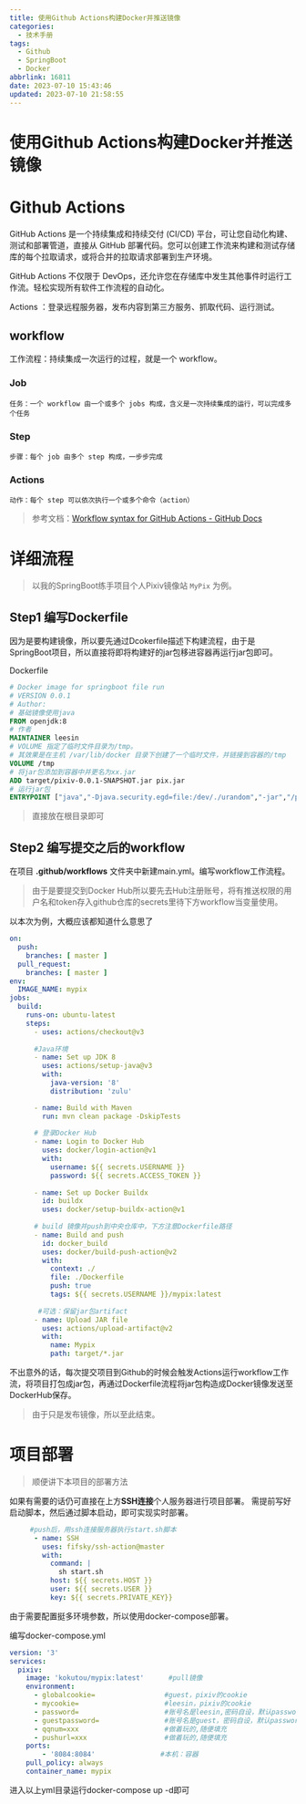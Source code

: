 ```yaml
---
title: 使用Github Actions构建Docker并推送镜像
categories:
  - 技术手册
tags:
  - Github
  - SpringBoot
  - Docker
abbrlink: 16811
date: 2023-07-10 15:43:46
updated: 2023-07-10 21:58:55
---
```

# 使用Github Actions构建Docker并推送镜像

# Github Actions

GitHub Actions 是一个持续集成和持续交付 (CI/CD) 平台，可让您自动化构建、测试和部署管道，直接从 GitHub 部署代码。您可以创建工作流来构建和测试存储库的每个拉取请求，或将合并的拉取请求部署到生产环境。

GitHub Actions 不仅限于 DevOps，还允许您在存储库中发生其他事件时运行工作流。轻松实现所有软件工作流程的自动化。

Actions ：登录远程服务器，发布内容到第三方服务、抓取代码、运行测试。

## workflow

工作流程：持续集成一次运行的过程，就是一个 workflow。

### Job
    任务：一个 workflow 由一个或多个 jobs 构成，含义是一次持续集成的运行，可以完成多个任务

### Step
    步骤：每个 job 由多个 step 构成，一步步完成

### Actions
    动作：每个 step 可以依次执行一个或多个命令（action）
    
> 参考文档：[Workflow syntax for GitHub Actions - GitHub Docs](https://docs.github.com/cn/actions/using-workflows/workflow-syntax-for-github-actions "Workflow syntax for GitHub Actions - GitHub Docs")

# 详细流程

>以我的SpringBoot练手项目个人Pixiv镜像站 `MyPix` 为例。

## Step1 编写Dockerfile

因为是要构建镜像，所以要先通过Dcokerfile描述下构建流程，由于是SpringBoot项目，所以直接将即将构建好的jar包移进容器再运行jar包即可。

Dockerfile
```dockerfile
# Docker image for springboot file run
# VERSION 0.0.1
# Author: 
# 基础镜像使用java
FROM openjdk:8
# 作者
MAINTAINER leesin
# VOLUME 指定了临时文件目录为/tmp。
# 其效果是在主机 /var/lib/docker 目录下创建了一个临时文件，并链接到容器的/tmp
VOLUME /tmp 
# 将jar包添加到容器中并更名为xx.jar
ADD target/pixiv-0.0.1-SNAPSHOT.jar pix.jar 
# 运行jar包
ENTRYPOINT ["java","-Djava.security.egd=file:/dev/./urandom","-jar","/pix.jar"]

```

>直接放在根目录即可

## Step2 编写提交之后的workflow

在项目 **.github/workflows** 文件夹中新建main.yml。编写workflow工作流程。

> 由于是要提交到Docker Hub所以要先去Hub注册账号，将有推送权限的用户名和token存入github仓库的secrets里待下方workflow当变量使用。

以本次为例，大概应该都知道什么意思了
```yaml
on:
  push:
    branches: [ master ]
  pull_request:
    branches: [ master ]
env:
  IMAGE_NAME: mypix
jobs:
  build:
    runs-on: ubuntu-latest   
    steps:
      - uses: actions/checkout@v3
      
      #Java环境
      - name: Set up JDK 8
        uses: actions/setup-java@v3
        with:
          java-version: '8'
          distribution: 'zulu'

      - name: Build with Maven
        run: mvn clean package -DskipTests
        
      # 登录Docker Hub
      - name: Login to Docker Hub
        uses: docker/login-action@v1
        with:
          username: ${{ secrets.USERNAME }}
          password: ${{ secrets.ACCESS_TOKEN }}
          
      - name: Set up Docker Buildx
        id: buildx
        uses: docker/setup-buildx-action@v1
        
      # build 镜像并push到中央仓库中，下方注意Dockerfile路径
      - name: Build and push
        id: docker_build
        uses: docker/build-push-action@v2
        with:
          context: ./
          file: ./Dockerfile
          push: true
          tags: ${{ secrets.USERNAME }}/mypix:latest
          
	   #可选：保留jar包artifact
      - name: Upload JAR file
        uses: actions/upload-artifact@v2
        with:
          name: Mypix
          path: target/*.jar

```


不出意外的话，每次提交项目到Github的时候会触发Actions运行workflow工作流，将项目打包成jar包，再通过Dockerfile流程将jar包构造成Docker镜像发送至DockerHub保存。

> 由于只是发布镜像，所以至此结束。


# 项目部署

>顺便讲下本项目的部署方法

如果有需要的话仍可直接在上方**SSH连接**个人服务器进行项目部署。
需提前写好启动脚本，然后通过脚本启动，即可实现实时部署。

```yml
	 #push后，用ssh连接服务器执行start.sh脚本    
      - name: SSH
        uses: fifsky/ssh-action@master
        with:
          command: |
            sh start.sh
          host: ${{ secrets.HOST }}
          user: ${{ secrets.USER }}
          key: ${{ secrets.PRIVATE_KEY}}
```

由于需要配置挺多环境参数，所以使用docker-compose部署。

编写docker-compose.yml
```yml
version: '3'
services:
  pixiv:
    image: 'kokutou/mypix:latest'      #pull镜像
    environment:
      - globalcookie=                 #guest，pixiv的cookie
      - mycookie=                     #leesin，pixiv的cookie
      - password=                     #账号名是leesin,密码自设，默认password
      - guestpassword=                #账号名是guest，密码自设，默认password
      - qqnum=xxx                     #做着玩的,随便填充
      - pushurl=xxx                   #做着玩的,随便填充
    ports:
        - '8084:8084'                #本机：容器
    pull_policy: always
    container_name: mypix
```

进入以上yml目录运行docker-compose up -d即可